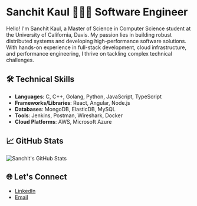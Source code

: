# Sanchit Kaul 👨🏻‍💻 Software Engineer

Hello! I'm Sanchit Kaul, a Master of Science in Computer Science student at the University of California, Davis. My passion lies in building robust distributed systems and developing high-performance software solutions. With hands-on experience in full-stack development, cloud infrastructure, and performance engineering, I thrive on tackling complex technical challenges.

## 🛠️ Technical Skills

- **Languages**: C, C++, Golang, Python, JavaScript, TypeScript
- **Frameworks/Libraries**: React, Angular, Node.js
- **Databases**: MongoDB, ElasticDB, MySQL
- **Tools**: Jenkins, Postman, Wireshark, Docker
- **Cloud Platforms**: AWS, Microsoft Azure


## 📈 GitHub Stats

![Sanchit's GitHub Stats](https://github-readme-stats.vercel.app/api?username=SanchitKaul&show_icons=true&theme=radical)

## 🌐 Let's Connect

- [LinkedIn](https://linkedin.com/in/sanchit-kaul-24b487147)
- [Email](mailto:kaulsanchit99@gmail.com)
